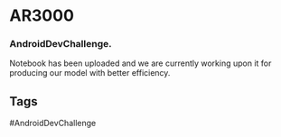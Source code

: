 # AR3000
### AndroidDevChallenge.
Notebook has been uploaded and we are currently working upon it for producing our model with better efficiency.

## Tags 
#AndroidDevChallenge
